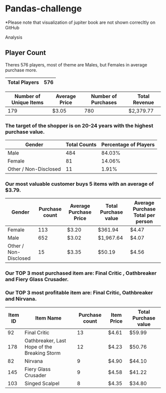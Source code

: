 # Pandas-challenge
*Please note that visualization of jupiter book are not shown correcltly on GitHub

Analysis
## Player Count
Theres 576 players, most of theme are Males, but Females in average purchase more.

Total Players | 576
------------- | -------------

Number of Unique Items | Average Price | Number of Purchases | Total Revenue
---------------------- | ------------- | ------------------- | ------------- 
179 | $3.05 | 780 | $2,379.77

### The target of the shopper is on 20-24 years with the highest purchase value.

Gender | Total Counts | Percentage of Players	
------ | ------------ | ---------------------
Male | 484 | 84.03%
Female | 81 | 14.06%
Other / Non-Disclosed	 | 11 | 1.91%

### Our most valuable customer buys 5 items with an average of $3.79.

Gender | Purchase count | Average Purchase Price | Total Purchase value | Average Purchase Total per person
------ | --------------- | ---------------------- | -------------------- | ---------------------------------				
Female | 113 | $3.20 | $361.94 | $4.47
Male | 652 | $3.02 | $1,967.64 | $4.07
Other / Non-Disclosed | 15 | $3.35 | $50.19 | $4.56

### Our TOP 3 most purchased item are: Final Critic , Oathbreaker and Fiery Glass Crusader.

### Our TOP 3 most profitable item are: Final Critic, Oathbreaker and Nirvana.

Item ID | Item Name | Purchase count | Item Price | Total Purchase value
------- | --------- | -------------- | ---------- | -------------------- 
92 | Final Critic | 13 | $4.61 | $59.99
178 | Oathbreaker, Last Hope of the Breaking Storm | 12 | $4.23 | $50.76
82 | Nirvana | 9 | $4.90 | $44.10
145 | Fiery Glass Crusader | 9 | $4.58 | $41.22
103 | Singed Scalpel | 8 | $4.35 | $34.80
